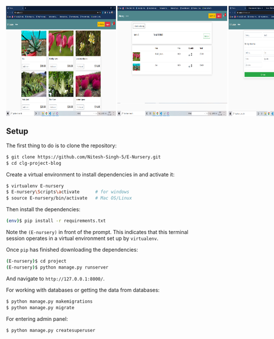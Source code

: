<div style="display:flex">
<img src="https://github.com/Nitesh-Singh-5/E-Nursery/blob/master/screenshots/E-nurser2.png" height="300" width="300" > &nbsp;
<img src="https://github.com/Nitesh-Singh-5/E-Nursery/blob/master/screenshots/E-nurser3.png" height="300" width="300" > &nbsp;
<img src="https://github.com/Nitesh-Singh-5/E-Nursery/blob/master/screenshots/E-nurser5.png" height="300" width="300" >
<br>
</div>

## Setup

The first thing to do is to clone the repository:

```sh
$ git clone https://github.com/Nitesh-Singh-5/E-Nursery.git
$ cd clg-project-blog
```

Create a virtual environment to install dependencies in and activate it:

```sh
$ virtualenv E-nursery
$ E-nursery\Scripts\activate      # for windows
$ source E-nursery/bin/activate   # Mac OS/Linux
```

Then install the dependencies:

```sh
(env)$ pip install -r requirements.txt
```
Note the `(E-nursery)` in front of the prompt. This indicates that this terminal
session operates in a virtual environment set up by `virtualenv`.

Once `pip` has finished downloading the dependencies:
```sh
(E-nursery)$ cd project
(E-nursery)$ python manage.py runserver
```
And navigate to `http://127.0.0.1:8000/`.

For working with databases or getting the data from databases:
```sh
$ python manage.py makemigrations
$ python manage.py migrate
```

For entering admin panel:
```sh
$ python manage.py createsuperuser
```

